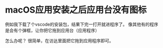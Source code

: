 # macOS应用安装之后应用台没有图标

例如我下载了个vscode的安装包，结果下完一打开就进程序了。
像其他有的程序是会有个弹框，让你把它拖到应用台（应用程序）

怎么办呢？
很简单，在访达里面把它拖到应用程序即可。
